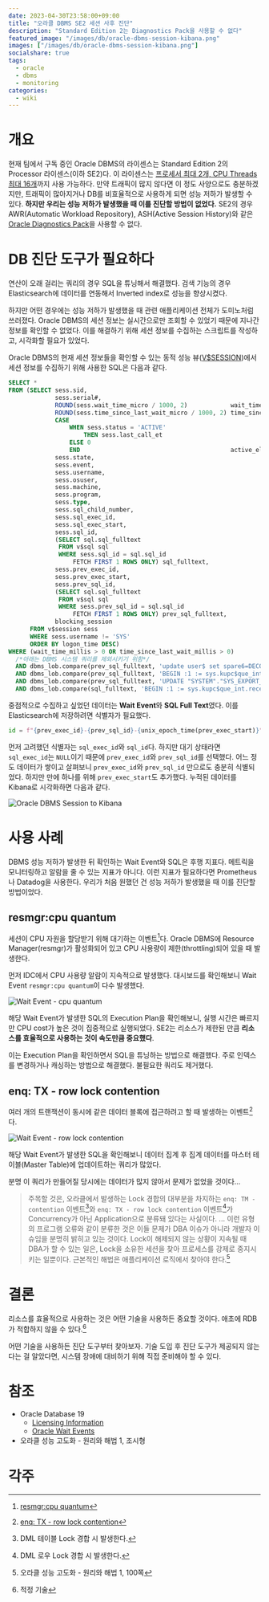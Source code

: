 ```yaml
---
date: 2023-04-30T23:58:00+09:00
title: "오라클 DBMS SE2 세션 사후 진단"
description: "Standard Edition 2는 Diagnostics Pack을 사용할 수 없다"
featured_image: "/images/db/oracle-dbms-session-kibana.png"
images: ["/images/db/oracle-dbms-session-kibana.png"]
socialshare: true
tags:
  - oracle
  - dbms
  - monitoring
categories:
  - wiki
---
```


# 개요

현재 팀에서 구독 중인 Oracle DBMS의 라이센스는 Standard Edition 2의 Processor 라이센스(이하 SE2)다.
이 라이센스는 [프로세서 최대 2개, CPU Threads 최대 16개](https://www.cubrid.com/blog/3813513)까지 사용 가능하다.
만약 트래픽이 많지 않다면 이 정도 사양으로도 충분하겠지만,
트래픽이 많아지거나 DB를 비효율적으로 사용하게 되면 성능 저하가 발생할 수 있다.
**하지만 우리는 성능 저하가 발생했을 때 이를 진단할 방법이 없었다.**
SE2의 경우 AWR(Automatic Workload Repository), ASH(Active Session History)와 같은
[Oracle Diagnostics Pack](https://docs.oracle.com/en/database/oracle/oracle-database/19/dblic/Licensing-Information.html#GUID-68A4128C-4F52-4441-8BC0-A66F5B3EEC35)을
사용할 수 없다.

# DB 진단 도구가 필요하다

연산이 오래 걸리는 쿼리의 경우 SQL을 튜닝해서 해결했다.
검색 기능의 경우 Elasticsearch에 데이터를 연동해서 Inverted index로 성능을 향상시켰다.

하지만 어떤 경우에는 성능 저하가 발생했을 때 관련 애플리케이션 전체가 도미노처럼 쓰러졌다.
Oracle DBMS의 세션 정보는 실시간으로만 조회할 수 있었기 때문에 지나간 정보를 확인할 수 없었다.
이를 해결하기 위해 세션 정보를 수집하는 스크립트를 작성하고, 시각화할 필요가 있었다.

Oracle DBMS의 현재 세션 정보들을 확인할 수 있는 동적 성능 뷰([V$SESSION](https://docs.oracle.com/en/database/oracle/oracle-database/19/refrn/V-SESSION.html))에서
세션 정보를 수집하기 위해 사용한 SQL은 다음과 같다.

```sql
SELECT *
FROM (SELECT sess.sid,
             sess.serial#,
             ROUND(sess.wait_time_micro / 1000, 2)            wait_time_millis,
             ROUND(sess.time_since_last_wait_micro / 1000, 2) time_since_last_wait_millis,
             CASE
                 WHEN sess.status = 'ACTIVE'
                     THEN sess.last_call_et
                 ELSE 0
                 END                                          active_elapsed_time_secs,
             sess.state,
             sess.event,
             sess.username,
             sess.osuser,
             sess.machine,
             sess.program,
             sess.type,
             sess.sql_child_number,
             sess.sql_exec_id,
             sess.sql_exec_start,
             sess.sql_id,
             (SELECT sql.sql_fulltext
              FROM v$sql sql
              WHERE sess.sql_id = sql.sql_id
                  FETCH FIRST 1 ROWS ONLY) sql_fulltext,
             sess.prev_exec_id,
             sess.prev_exec_start,
             sess.prev_sql_id,
             (SELECT sql.sql_fulltext
              FROM v$sql sql
              WHERE sess.prev_sql_id = sql.sql_id
                  FETCH FIRST 1 ROWS ONLY) prev_sql_fulltext,
             blocking_session
      FROM v$session sess
      WHERE sess.username != 'SYS'
      ORDER BY logon_time DESC)
WHERE (wait_time_millis > 0 OR time_since_last_wait_millis > 0)
  /*아래는 DBMS 시스템 쿼리를 제외시키기 위함*/
  AND dbms_lob.compare(prev_sql_fulltext, 'update user$ set spare6=DECODE(to_char(:2, ''YYYY-MM-DD''), ''0000-00-00'', to_date(NULL), :2) where user#=:1') != 0
  AND dbms_lob.compare(prev_sql_fulltext, 'BEGIN :1 := sys.kupc$que_int.get_status(:2, :3); END;') != 0
  AND dbms_lob.compare(prev_sql_fulltext, 'UPDATE "SYSTEM"."SYS_EXPORT_SCHEMA_01" SET value_n = :1 WHERE process_order = :2') != 0
  AND dbms_lob.compare(sql_fulltext, 'BEGIN :1 := sys.kupc$que_int.receive(:2); END;') != 0
```

중점적으로 수집하고 싶었던 데이터는 **Wait Event**와 **SQL Full Text**였다.
이를 Elasticsearch에 저장하려면 식별자가 필요했다.

```python
id = f"{prev_exec_id}-{prev_sql_id}-{unix_epoch_time(prev_exec_start)}"
```

먼저 고려했던 식별자는 `sql_exec_id`와 `sql_id`다.
하지만 대기 상태라면 `sql_exec_id`는 `NULL`이기 때문에 `prev_exec_id`와 `prev_sql_id`를 선택했다.
어느 정도 데이터가 쌓이고 살펴보니 `prev_exec_id`와 `prev_sql_id` 만으로도 충분히 식별되었다.
하지만 만에 하나를 위해 `prev_exec_start`도 추가했다.
누적된 데이터를 Kibana로 시각화하면 다음과 같다.

![Oracle DBMS Session to Kibana](/images/db/oracle-dbms-session-kibana.png)

# 사용 사례

DBMS 성능 저하가 발생한 뒤 확인하는 Wait Event와 SQL은 후행 지표다.
메트릭을 모니터링하고 알람을 줄 수 있는 지표가 아니다.
이런 지표가 필요하다면 Prometheus나 Datadog을 사용한다.
우리가 처음 원했던 건 성능 저하가 발생했을 때 이를 진단할 방법이었다.

## resmgr:cpu quantum

세션이 CPU 자원을 할당받기 위해 대기하는 이벤트[^1]다.
Oracle DBMS에 Resource Manager(resmgr)가 활성화되어 있고
CPU 사용량이 제한(throttling)되어 있을 때 발생한다.

먼저 IDC에서 CPU 사용량 알람이 지속적으로 발생했다.
대시보드를 확인해보니 Wait Event `resmgr:cpu quantum`이 다수 발생했다.

![Wait Event - cpu quantum](/images/db/wait-event-cpu-quantum.png)

해당 Wait Event가 발생한 SQL의 Execution Plan을 확인해보니,
실행 시간은 빠르지만 CPU cost가 높은 것이 집중적으로 실행되었다.
SE2는 리소스가 제한된 만큼 **리소스를 효율적으로 사용하는 것이 속도만큼 중요했다**.

이는 Execution Plan을 확인하면서 SQL을 튜닝하는 방법으로 해결했다.
주로 인덱스를 변경하거나 캐싱하는 방법으로 해결했다.
불필요한 쿼리도 제거했다.

## enq: TX - row lock contention

여러 개의 트랜잭션이 동시에 같은 데이터 블록에 접근하려고 할 때 발생하는 이벤트[^2]다.

![Wait Event - row lock contention](/images/db/wait-event-row-lock-contention.png)

해당 Wait Event가 발생한 SQL을 확인해보니
데이터 집계 후 집계 데이터를 마스터 테이블(Master Table)에 업데이트하는 쿼리가 많았다.

분명 이 쿼리가 만들어질 당시에는 데이터가 많지 않아서 문제가 없었을 것이다...

> 주목할 것은, 오라클에서 발생하는 Lock 경합의 대부분을 차지하는 `enq: TM - contention` 이벤트[^3]와
> `enq: TX - row lock contention` 이벤트[^4]가 Concurrency가 아닌 Application으로 분류돼 있다는 사실이다.
> ...
> 이런 유형의 프로그램 오류와 같이 분류한 것은 이들 문제가 DBA 이슈가 아니라 개발자 이슈임을 분명히 밝히고 있는 것이다.
> Lock이 해제되지 않는 상황이 지속될 때 DBA가 할 수 있는 일은, Lock을 소유한 세션을 찾아 프로세스를 강제로 중지시키는 일뿐이다.
> 근본적인 해법은 애플리케이션 로직에서 찾아야 한다.[^5]

# 결론

리소스를 효율적으로 사용하는 것은 어떤 기술을 사용하든 중요할 것이다.
애초에 RDB가 적합하지 않을 수 있다.[^6]

어떤 기술을 사용하든 진단 도구부터 찾아보자.
기술 도입 후 진단 도구가 제공되지 않는다는 걸 알았다면, 시스템 장애에 대비하기 위해 직접 준비해야 할 수 있다.

# 참조

- Oracle Database 19
  - [Licensing Information](https://docs.oracle.com/en/database/oracle/oracle-database/19/dblic/Licensing-Information.html)
  - [Oracle Wait Events](https://docs.oracle.com/en/database/oracle/oracle-database/19/refrn/oracle-wait-events.html)
- 오라클 성능 고도화 - 원리와 해법 1, 조시형

# 각주

[^1]: [resmgr:cpu quantum](https://docs.oracle.com/en/database/oracle/oracle-database/19/refrn/descriptions-of-wait-events.html#GUID-078224AC-3117-48ED-AC8A-4C570AD462A0)
[^2]: [enq: TX - row lock contention](https://docs.oracle.com/en/database/oracle/oracle-database/19/refrn/descriptions-of-wait-events.html#GUID-2A907B53-E98C-44C3-BBF0-4C649D73DF07)
[^3]: DML 테이블 Lock 경합 시 발생한다.
[^4]: DML 로우 Lock 경합 시 발생한다.
[^5]: 오라클 성능 고도화 - 원리와 해법 1, 100쪽
[^6]: 적정 기술
